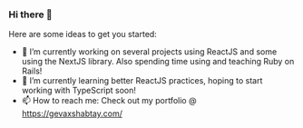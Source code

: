 ### Hi there 👋


Here are some ideas to get you started:

- 🔭 I’m currently working on several projects using ReactJS and some using the NextJS library. Also spending time using and teaching Ruby on Rails!
- 🌱 I’m currently learning better ReactJS practices, hoping to start working with TypeScript soon!
- 📫 How to reach me: Check out my portfolio @ https://gevaxshabtay.com/ 
